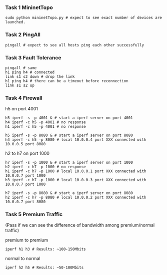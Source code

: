 ### Task 1 MininetTopo

```shell
sudo python mininetTopo.py # expect to see exact number of devices are launched.
```

### Task 2 PingAll

```shell
pingall # expect to see all hosts ping each other successfully
```

### Task 3 Fault Tolerance

```shell
pingall # same
h1 ping h4 # connected
link s1 s2 down # drop the link
h1 ping h4 # there can be a timeout before reconnection
link s1 s2 up
```

### Task 4 Firewall

h5 on port 4001

```shell
h5 iperf -s -p 4001 & # start a iperf server on port 4001
h4 iperf -c h5 -p 4001 # no response
h1 iperf -c h5 -p 4001 # no response
```

```shell
h5 iperf -s -p 8080 & # start a iperf server on port 8080
h4 iperf -c h5 -p 8080 # local 10.0.0.4 port XXX connected with 10.0.0.5 port 8080
```

h2 to h7 on port 1000

```shell
h7 iperf -s -p 1000 & # start a iperf server on port 1000
h2 iperf -c h7 -p 1000 # no response
h1 iperf -c h7 -p 1000 # local 10.0.0.1 port XXX connected with 10.0.0.7 port 1000
h3 iperf -c h7 -p 1000 # local 10.0.0.3 port XXX connected with 10.0.0.7 port 1000
```

```shell
h7 iperf -s -p 8080 & # start a iperf server on port 8080
h2 iperf -c h7 -p 8080 # local 10.0.0.2 port XXX connected with 10.0.0.7 port 8080
```

### Task 5 Premium Traffic

(Pass if we can see the difference of bandwidth among premium/normal traffic)

premium to premium 

```shell
iperf h1 h3 # Results: ~100-150Mbits
```

normal to normal 

```shell
iperf h2 h5 # Results: ~50-100Mbits
```

